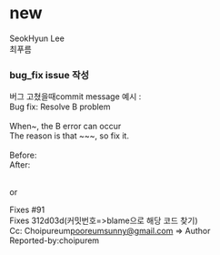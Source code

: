 # new

SeokHyun Lee<br>
최푸름<br>

<h3>bug_fix issue 작성</h3>
버그 고쳤을때commit message 예시 :<br>
Bug fix: Resolve B problem<br><br>
When~, the B error can occur<br>
The reason is that ~~~, so fix it.<br><br>
Before:<br>
After:<br><br>

or<br>

Fixes #91<br>
Fixes 312d03d(커밋번호=>blame으로 해당 코드 찾기)<br>
Cc: Choipureum<pooreumsunny@gmail.com> => Author<eamil><br>
Reported-by:choipurem<br>
